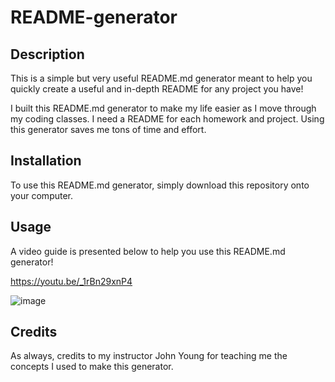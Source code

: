 # README-generator

## Description

This is a simple but very useful README.md generator meant to help you quickly create a useful and in-depth README for any project you have!

I built this README.md generator to make my life easier as I move through my coding classes. I need a README for each homework and project. Using this generator saves
me tons of time and effort.

## Installation

To use this README.md generator, simply download this repository onto your computer.

## Usage

A video guide is presented below to help you use this README.md generator!

https://youtu.be/_1rBn29xnP4

![image](https://user-images.githubusercontent.com/110741444/204670796-b174ddcd-080c-49d5-8d89-c69b23de1eda.png)

## Credits

As always, credits to my instructor John Young for teaching me the concepts I used to make this generator.

